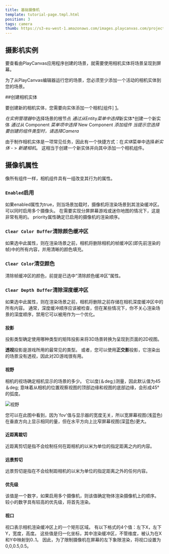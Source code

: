 ```yaml
---
title: 基础摄像机
template: tutorial-page.tmpl.html
position: 3
tags: camera
thumb: https://s3-eu-west-1.amazonaws.com/images.playcanvas.com/projects/12/186/KM6GIE-image-75.jpg
---
```


## 摄影机实例

要查看由PlayCanvas应用程序创建的场景，就需要使用相机实体将场景呈现到屏幕。

为了从PlayCanvas编辑器运行您的场景，您必须至少添加一个活动的相机实体到您的场景。

##创建相机实体

要创建新的相机实体，您需要向实体添加一个相机[组件] [1]。

*在实例管理器*中选择场景的根节点
*通过从*Entity*菜单中选择*新实体*创建一个新实体
*通过从* Component *菜单项中选择* New Component *添加组件
*当提示您选择要创建的组件类型时，请选择*Camera*

由于制作相机实体是一项常见任务，因此有一个快捷方式：在*实体*菜单中选择*新实体* - > *新建相机*。
这相当于创建一个新实体并向其中添加一个相机组件。

## 摄像机属性

像所有组件一样，相机组件具有一组改变其行为的属性。

### `Enabled`启用

如果enabled属性为true，则当场景加载时，摄像机将渲染场景到其渲染缓冲区。 可以同时启用多个摄像头。 在需要实现分屏屏幕游戏或迷你地图的情况下，这是非常有用的。 priority属性确定已启用的摄像机的渲染顺序。

### `Clear Color Buffer`清除颜色缓冲区

如果选中此属性，则在渲染场景之前，相机将删除相机的帧缓冲区(即先前渲染的帧)中的所有内容，并用清晰的颜色填充。

### `Clear Color`清空颜色

清除帧缓冲区的颜色，前提是已选中“清除颜色缓冲区”属性。

### `Clear Depth Buffer`清除深度缓冲区

如果选中此属性，则在渲染场景之前，相机将删除之前存储在相机深度缓冲区中的所有内容。 通常，深度缓冲顺序应该被检查，但在某些情况下，你不关心渲染场景的深度顺序，禁用它可以被用作为一个优化。

### `投影`

投影类型确定使用哪种类型的矩阵投影来将3D场景转换为呈现到页面的2D视图。

**透视**投影是游戏所用的最常见的类型。 或者，您可以使用**正交影**投影，它渲染出的场景没有透视，因此对2D游戏很有用。

### `视野`

相机的视场确定相机显示的场景的多少。 它以度(＆deg;)测量，因此默认值为45＆deg; 意味着从相机的位置观察视图的顶部边缘和视图的底部边缘，会形成45°的弧度。

![视野][2]

您可以在此图中看到，因为`fov'值与显示器的宽度无关，所以宽屏幕视图(浅蓝色)在垂直方向上显示相同的量，但在水平方向上比窄屏幕视图(深蓝色)更大。

### `近距离裁切`

近距离剪切是指不会绘制任何在距相机的以米为单位的指定距离之内的内容。

### `远景剪切`

远景剪切是指在不会绘制距相机的以米为单位的指定距离之外的任何内容。

### `优先级`

该值是一个数字，如果启用多个摄像机，则该值确定物体渲染摄像机上的顺序。 较小的数字具有较高的优先级，将首先渲染。

### `视口`

视口表示相机渲染缓冲区上的一个矩形区域。 有以下格式的4个值：左下X，左下Y，宽度，高度。 这些值是归一化坐标，其中渲染缓冲区，不管维度，被认为在X和Y中映射到0..1。 因此，为了限制摄像机在屏幕的左下象限渲染，将视口设置为0,0,0.5,0.5。

[1]: /user-manual/glossary#component
[2]: /images/platform/field_of_view.png

